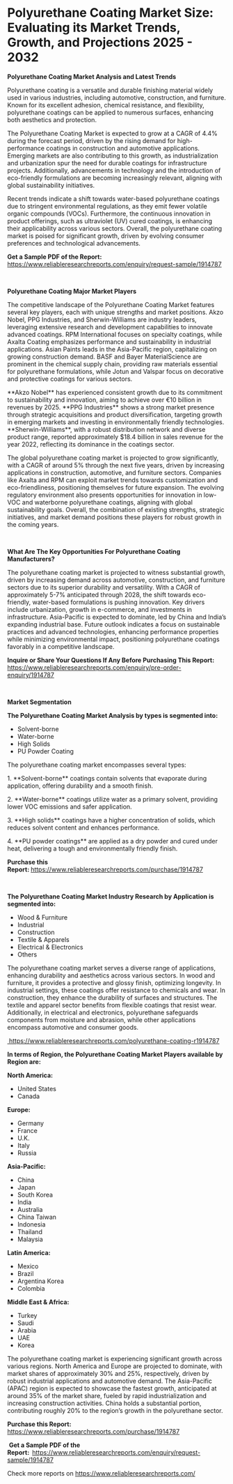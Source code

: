 <p><h1>Polyurethane Coating Market Size: Evaluating its Market Trends, Growth, and Projections 2025 - 2032</h1></p><p><strong>Polyurethane Coating Market Analysis and Latest Trends</strong></p>
<p><p>Polyurethane coating is a versatile and durable finishing material widely used in various industries, including automotive, construction, and furniture. Known for its excellent adhesion, chemical resistance, and flexibility, polyurethane coatings can be applied to numerous surfaces, enhancing both aesthetics and protection. </p><p>The Polyurethane Coating Market is expected to grow at a CAGR of 4.4% during the forecast period, driven by the rising demand for high-performance coatings in construction and automotive applications. Emerging markets are also contributing to this growth, as industrialization and urbanization spur the need for durable coatings for infrastructure projects. Additionally, advancements in technology and the introduction of eco-friendly formulations are becoming increasingly relevant, aligning with global sustainability initiatives. </p><p>Recent trends indicate a shift towards water-based polyurethane coatings due to stringent environmental regulations, as they emit fewer volatile organic compounds (VOCs). Furthermore, the continuous innovation in product offerings, such as ultraviolet (UV) cured coatings, is enhancing their applicability across various sectors. Overall, the polyurethane coating market is poised for significant growth, driven by evolving consumer preferences and technological advancements.</p></p>
<p><strong>Get a Sample PDF of the Report:&nbsp;</strong> <a href="https://www.reliableresearchreports.com/enquiry/request-sample/1914787?utm_campaign=1558&utm_medium=2&utm_source=Github&utm_content=ia&utm_term=01042025&utm_id=polyurethane-coating">https://www.reliableresearchreports.com/enquiry/request-sample/1914787</a></p>
<p>&nbsp;</p>
<p><strong>Polyurethane Coating Major Market Players</strong></p>
<p><p>The competitive landscape of the Polyurethane Coating Market features several key players, each with unique strengths and market positions. Akzo Nobel, PPG Industries, and Sherwin-Williams are industry leaders, leveraging extensive research and development capabilities to innovate advanced coatings. RPM International focuses on specialty coatings, while Axalta Coating emphasizes performance and sustainability in industrial applications. Asian Paints leads in the Asia-Pacific region, capitalizing on growing construction demand. BASF and Bayer MaterialScience are prominent in the chemical supply chain, providing raw materials essential for polyurethane formulations, while Jotun and Valspar focus on decorative and protective coatings for various sectors.</p><p>**Akzo Nobel** has experienced consistent growth due to its commitment to sustainability and innovation, aiming to achieve over €10 billion in revenues by 2025. **PPG Industries** shows a strong market presence through strategic acquisitions and product diversification, targeting growth in emerging markets and investing in environmentally friendly technologies. **Sherwin-Williams**, with a robust distribution network and diverse product range, reported approximately $18.4 billion in sales revenue for the year 2022, reflecting its dominance in the coatings sector.</p><p>The global polyurethane coating market is projected to grow significantly, with a CAGR of around 5% through the next five years, driven by increasing applications in construction, automotive, and furniture sectors. Companies like Axalta and RPM can exploit market trends towards customization and eco-friendliness, positioning themselves for future expansion. The evolving regulatory environment also presents opportunities for innovation in low-VOC and waterborne polyurethane coatings, aligning with global sustainability goals. Overall, the combination of existing strengths, strategic initiatives, and market demand positions these players for robust growth in the coming years.</p></p>
<p>&nbsp;</p>
<p><strong>What Are The Key Opportunities For Polyurethane Coating Manufacturers?</strong></p>
<p><p>The polyurethane coating market is projected to witness substantial growth, driven by increasing demand across automotive, construction, and furniture sectors due to its superior durability and versatility. With a CAGR of approximately 5-7% anticipated through 2028, the shift towards eco-friendly, water-based formulations is pushing innovation. Key drivers include urbanization, growth in e-commerce, and investments in infrastructure. Asia-Pacific is expected to dominate, led by China and India’s expanding industrial base. Future outlook indicates a focus on sustainable practices and advanced technologies, enhancing performance properties while minimizing environmental impact, positioning polyurethane coatings favorably in a competitive landscape.</p></p>
<p><strong>Inquire or Share Your Questions If Any Before Purchasing This Report:</strong> <a href="https://www.reliableresearchreports.com/enquiry/pre-order-enquiry/1914787?utm_campaign=1558&utm_medium=2&utm_source=Github&utm_content=ia&utm_term=01042025&utm_id=polyurethane-coating">https://www.reliableresearchreports.com/enquiry/pre-order-enquiry/1914787</a></p>
<p>&nbsp;</p>
<p><strong>Market Segmentation</strong></p>
<p><strong>The Polyurethane Coating Market Analysis by types is segmented into:</strong></p>
<p><ul><li>Solvent-borne</li><li>Water-borne</li><li>High Solids</li><li>PU Powder Coating</li></ul></p>
<p><p>The polyurethane coating market encompasses several types: </p><p>1. **Solvent-borne** coatings contain solvents that evaporate during application, offering durability and a smooth finish. </p><p>2. **Water-borne** coatings utilize water as a primary solvent, providing lower VOC emissions and safer application. </p><p>3. **High solids** coatings have a higher concentration of solids, which reduces solvent content and enhances performance. </p><p>4. **PU powder coatings** are applied as a dry powder and cured under heat, delivering a tough and environmentally friendly finish.</p></p>
<p><strong>Purchase this Report:&nbsp;</strong><a href="https://www.reliableresearchreports.com/purchase/1914787?utm_campaign=1558&utm_medium=2&utm_source=Github&utm_content=ia&utm_term=01042025&utm_id=polyurethane-coating">https://www.reliableresearchreports.com/purchase/1914787</a></p>
<p>&nbsp;</p>
<p><strong>The Polyurethane Coating Market Industry Research by Application is segmented into:</strong></p>
<p><ul><li>Wood & Furniture</li><li>Industrial</li><li>Construction</li><li>Textile & Apparels</li><li>Electrical & Electronics</li><li>Others</li></ul></p>
<p><p>The polyurethane coating market serves a diverse range of applications, enhancing durability and aesthetics across various sectors. In wood and furniture, it provides a protective and glossy finish, optimizing longevity. In industrial settings, these coatings offer resistance to chemicals and wear. In construction, they enhance the durability of surfaces and structures. The textile and apparel sector benefits from flexible coatings that resist wear. Additionally, in electrical and electronics, polyurethane safeguards components from moisture and abrasion, while other applications encompass automotive and consumer goods.</p></p>
<p><a href="https://www.reliableresearchreports.com/polyurethane-coating-r1914787?utm_campaign=1558&utm_medium=2&utm_source=Github&utm_content=ia&utm_term=01042025&utm_id=polyurethane-coating">&nbsp;https://www.reliableresearchreports.com/polyurethane-coating-r1914787</a></p>
<p><strong>In terms of Region, the Polyurethane Coating Market Players available by Region are:</strong></p>
<p>
    <p> <strong> North America: </strong>
        <ul>
            <li>United States</li>
            <li>Canada</li>
        </ul>
        </p> 
    <p> <strong> Europe: </strong>
        <ul>
            <li>Germany</li>
            <li>France</li>
            <li>U.K.</li>
            <li>Italy</li>
            <li>Russia</li>
        </ul>
        </p> 
    <p> <strong> Asia-Pacific: </strong>
        <ul>
            <li>China</li>
            <li>Japan</li>
            <li>South Korea</li>
            <li>India</li>
            <li>Australia</li>
            <li>China Taiwan</li>
            <li>Indonesia</li>
            <li>Thailand</li>
            <li>Malaysia</li>
        </ul>
        </p> 
    <p> <strong> Latin America: </strong>
        <ul>
            <li>Mexico</li>
            <li>Brazil</li>
            <li>Argentina Korea</li>
            <li>Colombia</li>
        </ul>
        </p> 
    <p> <strong> Middle East & Africa: </strong>
        <ul>
            <li>Turkey</li>
            <li>Saudi</li>
            <li>Arabia</li>
            <li>UAE</li>
            <li>Korea</li>
        </ul>
    </p>
    </p>
<p><p>The polyurethane coating market is experiencing significant growth across various regions. North America and Europe are projected to dominate, with market shares of approximately 30% and 25%, respectively, driven by robust industrial applications and automotive demand. The Asia-Pacific (APAC) region is expected to showcase the fastest growth, anticipated at around 35% of the market share, fueled by rapid industrialization and increasing construction activities. China holds a substantial portion, contributing roughly 20% to the region’s growth in the polyurethane sector.</p></p>
<p><strong>Purchase this Report: </strong><a href="https://www.reliableresearchreports.com/purchase/1914787?utm_campaign=1558&utm_medium=2&utm_source=Github&utm_content=ia&utm_term=01042025&utm_id=polyurethane-coating">https://www.reliableresearchreports.com/purchase/1914787</a></p>
<p>&nbsp;<strong>Get a Sample PDF of the Report:&nbsp;&nbsp;</strong><a href="https://www.reliableresearchreports.com/enquiry/request-sample/1914787?utm_campaign=1558&utm_medium=2&utm_source=Github&utm_content=ia&utm_term=01042025&utm_id=polyurethane-coating">https://www.reliableresearchreports.com/enquiry/request-sample/1914787</a></p>
<p><strong></strong></p>
<p>Check more reports on <a href="https://www.reliableresearchreports.com/?utm_campaign=1558&utm_medium=2&utm_source=Github&utm_content=ia&utm_term=01042025&utm_id=polyurethane-coating">https://www.reliableresearchreports.com/</a></p>